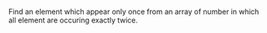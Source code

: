 Find an element which appear only once from an array of number in which all element are occuring exactly twice.
